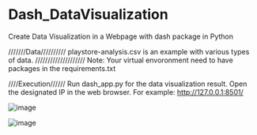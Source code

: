 # Dash_DataVisualization
Create Data Visualization in a Webpage with dash package in Python

///////Data//////////
playstore-analysis.csv is an example with various types of data. 
////////////////////
Note: Your virtual envoronment need to have packages in the requirements.txt

////Execution//////
Run dash_app.py for the data visualization result. Open the designated IP in the web browser. For example: http://127.0.0.1:8501/

![image](https://user-images.githubusercontent.com/23365285/229418045-5115d16b-7f7f-4b6a-b7a0-360a0b97d736.png)

![image](https://user-images.githubusercontent.com/23365285/229418086-c273fcc2-eb40-4e01-befb-26cafb1a6560.png)
